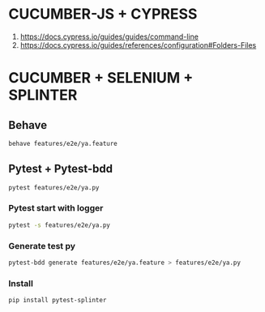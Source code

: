 # CUCUMBER-JS + CYPRESS

1. https://docs.cypress.io/guides/guides/command-line
2. https://docs.cypress.io/guides/references/configuration#Folders-Files

# CUCUMBER + SELENIUM + SPLINTER

## Behave
```bash
behave features/e2e/ya.feature
```

## Pytest + Pytest-bdd
```bash
pytest features/e2e/ya.py
```
### Pytest start with logger
```bash
pytest -s features/e2e/ya.py
```
### Generate test py
```bash
pytest-bdd generate features/e2e/ya.feature > features/e2e/ya.py 
```

### Install
```bash
pip install pytest-splinter
```